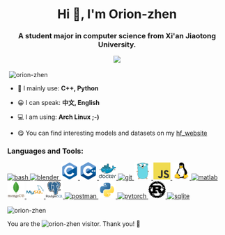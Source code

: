 <h1 align="center">Hi 👋, I'm Orion-zhen</h1>
<h3 align="center">A student major in computer science from Xi'an Jiaotong University.</h3>

<!-- dynamic typing effect 动态打字效果 -->
<div align="center">
<img src="https://readme-typing-svg.demolab.com?font=Fira+Code&pause=1000&width=1024&lines=std::print(%22Hello%20World%22);It%27s%20a%20feature%2C%20NOT%20a%20bug;One%20commit%20a%20day%2C%20keep%20girlfriend%20away&center=true&size=27" />
</div>

<div align="left">
<p>&nbsp;<img align="center" src="https://github-readme-stats.vercel.app/api?username=orion-zhen&show_icons=true&theme=tokyonight&hide_border=true&locale=en" alt="orion-zhen" /></p>
</div>

<!-- 一些奖杯
<p align="left"> <a href="https://github.com/ryo-ma/github-profile-trophy"><img src="https://github-profile-trophy.vercel.app/?username=orion-zhen" alt="orion-zhen" /></a> </p>
-->

- 🤗 I mainly use: **C++, Python**

- 😀 I can speak: **中文, English**

- 💻 I am using: **Arch Linux ;-)**

- 😋 You can find interesting models and datasets on my [hf_website](https://huggingface.co/Orion-zhen)

<p align="center">
</p>

<h3 align="left">Languages and Tools:</h3>
<p align="left"> <a href="https://www.gnu.org/software/bash/" target="_blank" rel="noreferrer"> <img src="https://www.vectorlogo.zone/logos/gnu_bash/gnu_bash-icon.svg" alt="bash" width="40" height="40"/> </a> <a href="https://www.blender.org/" target="_blank" rel="noreferrer"> <img src="https://download.blender.org/branding/community/blender_community_badge_white.svg" alt="blender" width="40" height="40"/> </a> <a href="https://www.cprogramming.com/" target="_blank" rel="noreferrer"> <img src="https://raw.githubusercontent.com/devicons/devicon/master/icons/c/c-original.svg" alt="c" width="40" height="40"/> </a> <a href="https://www.w3schools.com/cpp/" target="_blank" rel="noreferrer"> <img src="https://raw.githubusercontent.com/devicons/devicon/master/icons/cplusplus/cplusplus-original.svg" alt="cplusplus" width="40" height="40"/> </a> <a href="https://www.docker.com/" target="_blank" rel="noreferrer"> <img src="https://raw.githubusercontent.com/devicons/devicon/master/icons/docker/docker-original-wordmark.svg" alt="docker" width="40" height="40"/> </a> <a href="https://git-scm.com/" target="_blank" rel="noreferrer"> <img src="https://www.vectorlogo.zone/logos/git-scm/git-scm-icon.svg" alt="git" width="40" height="40"/> </a> <a href="https://golang.org" target="_blank" rel="noreferrer"> <img src="https://raw.githubusercontent.com/devicons/devicon/master/icons/go/go-original.svg" alt="go" width="40" height="40"/> </a> <a href="https://developer.mozilla.org/en-US/docs/Web/JavaScript" target="_blank" rel="noreferrer"> <img src="https://raw.githubusercontent.com/devicons/devicon/master/icons/javascript/javascript-original.svg" alt="javascript" width="40" height="40"/> </a> <a href="https://www.linux.org/" target="_blank" rel="noreferrer"> <img src="https://raw.githubusercontent.com/devicons/devicon/master/icons/linux/linux-original.svg" alt="linux" width="40" height="40"/> </a> <a href="https://www.mathworks.com/" target="_blank" rel="noreferrer"> <img src="https://upload.wikimedia.org/wikipedia/commons/2/21/Matlab_Logo.png" alt="matlab" width="40" height="40"/> </a> <a href="https://www.mongodb.com/" target="_blank" rel="noreferrer"> <img src="https://raw.githubusercontent.com/devicons/devicon/master/icons/mongodb/mongodb-original-wordmark.svg" alt="mongodb" width="40" height="40"/> </a> <a href="https://www.mysql.com/" target="_blank" rel="noreferrer"> <img src="https://raw.githubusercontent.com/devicons/devicon/master/icons/mysql/mysql-original-wordmark.svg" alt="mysql" width="40" height="40"/> </a> <a href="https://www.postgresql.org" target="_blank" rel="noreferrer"> <img src="https://raw.githubusercontent.com/devicons/devicon/master/icons/postgresql/postgresql-original-wordmark.svg" alt="postgresql" width="40" height="40"/> </a> <a href="https://postman.com" target="_blank" rel="noreferrer"> <img src="https://www.vectorlogo.zone/logos/getpostman/getpostman-icon.svg" alt="postman" width="40" height="40"/> </a> <a href="https://www.python.org" target="_blank" rel="noreferrer"> <img src="https://raw.githubusercontent.com/devicons/devicon/master/icons/python/python-original.svg" alt="python" width="40" height="40"/> </a> <a href="https://pytorch.org/" target="_blank" rel="noreferrer"> <img src="https://www.vectorlogo.zone/logos/pytorch/pytorch-icon.svg" alt="pytorch" width="40" height="40"/> </a> <a href="https://www.rust-lang.org" target="_blank" rel="noreferrer"> <img src="https://raw.githubusercontent.com/devicons/devicon/master/icons/rust/rust-plain.svg" alt="rust" width="40" height="40"/> </a> <a href="https://www.sqlite.org/" target="_blank" rel="noreferrer"> <img src="https://www.vectorlogo.zone/logos/sqlite/sqlite-icon.svg" alt="sqlite" width="40" height="40"/> </a> </p>

<div align="left">
<p><img align="center" src="https://github-readme-stats.vercel.app/api/top-langs?username=orion-zhen&show_icons=true&theme=tokyonight&hide_border=true&locale=en&layout=donut&hide=jupyter%20notebook,glsl" alt="orion-zhen" /></p>
</div>

<!--
<p><img align="right" src="https://github-readme-streak-stats.herokuapp.com/?user=orion-zhen&theme=dark" alt="orion-zhen" /></p>
-->

<p align="left"> You are the <img src="https://profile-counter.glitch.me/Orion-zhen/count.svg" alt="orion-zhen" /> visitor. Thank you! 💖</p>
